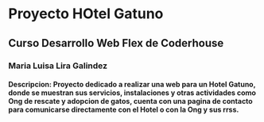 # Proyecto HOtel Gatuno
## Curso Desarrollo Web Flex de Coderhouse
### Maria Luisa Lira Galindez
#### Descripcion: Proyecto dedicado a realizar una web para un Hotel Gatuno, donde se muestran sus servicios, instalaciones y otras actividades como Ong de rescate y adopcion de gatos, cuenta con una pagina de contacto para comunicarse directamente con el Hotel o con la Ong y sus rrss.
